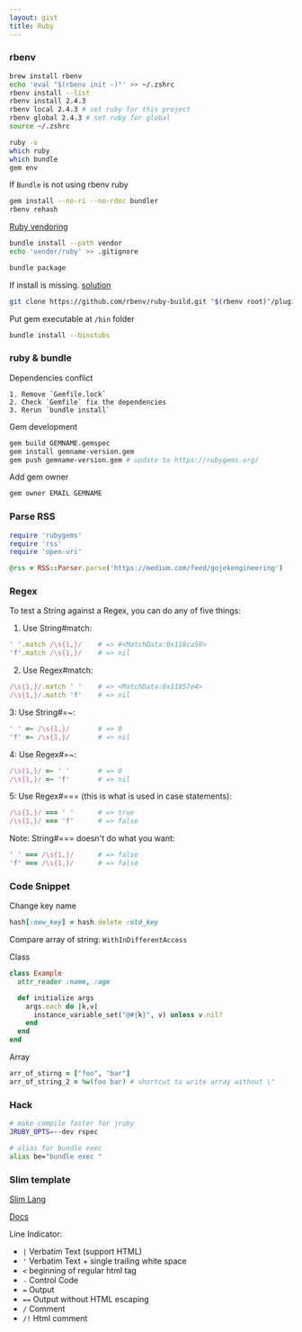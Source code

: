 ```yaml
---
layout: gist
title: Ruby
---
```


### rbenv

```sh
brew install rbenv
echo 'eval "$(rbenv init -)"' >> ~/.zshrc
rbenv install --list
rbenv install 2.4.3
rbenv local 2.4.3 # set ruby for this project
rbenv global 2.4.3 # set ruby for global
source ~/.zshrc

ruby -v
which ruby
which bundle
gem env
```

If `Bundle` is not using rbenv ruby
```sh
gem install --no-ri --no-rdoc bundler
rbenv rehash
```

[Ruby vendoring](http://ryan.mcgeary.org/2011/02/09/vendor-everything-still-applies/)
```sh
bundle install --path vendor
echo 'vendor/ruby' >> .gitignore

bundle package
```

If install is missing. [solution](https://stackoverflow.com/questions/17618113/the-command-rbenv-install-is-missing)
```sh
git clone https://github.com/rbenv/ruby-build.git "$(rbenv root)"/plugins/ruby-build
```

Put gem executable at `/bin` folder
```sh
bundle install --binstubs
```


### ruby & bundle

Dependencies conflict
```
1. Remove `Gemfile.lock`
2. Check `Gemfile` fix the dependencies
3. Rerun `bundle install`
```

Gem development
```sh
gem build GEMNAME.gemspec
gem install gemname-version.gem 
gem push gemname-version.gem # update to https://rubygems.org/
```

Add gem owner 
```sh
gem owner EMAIL GEMNAME
```

### Parse RSS 

```rb
require 'rubygems'
require 'rss'
require 'open-uri'

@rss = RSS::Parser.parse('https://medium.com/feed/gojekengineering')
```

### Regex

To test a String against a Regex, you can do any of five things:

1. Use String#match:
  ```rb
  ' '.match /\s{1,}/    # => #<MatchData:0x118ca58>
  'f'.match /\s{1,}/    # => nil
  ```
2. Use Regex#match:
  ```rb
  /\s{1,}/.match ' '    # => <MatchData:0x11857e4>
  /\s{1,}/.match 'f'    # => nil
  ```
3: Use String#=~:
  ```rb
  ' ' =~ /\s{1,}/       # => 0
  'f' =~ /\s{1,}/       # => nil
  ```
4: Use Regex#=~:
  ```rb
  /\s{1,}/ =~ ' '       # => 0
  /\s{1,}/ =~ 'f'       # => nil
  ```
5: Use Regex#=== (this is what is used in case statements):
  ```rb
  /\s{1,}/ === ' '      # => true
  /\s{1,}/ === 'f'      # => false
  ```
  Note: String#=== doesn't do what you want:
  ```rb
  ' ' === /\s{1,}/      # => false
  'f' === /\s{1,}/      # => false
  ```


### Code Snippet

Change key name
```rb
hash[:new_key] = hash.delete :old_key
```

Compare array of string: `WithInDifferentAccess`

Class
```rb
class Example
  attr_reader :name, :age

  def initialize args
    args.each do |k,v|
      instance_variable_set("@#{k}", v) unless v.nil?
    end
  end
end
```

Array 
```rb
arr_of_stirng = ["foo", "bar"]
arr_of_string_2 = %w(foo bar) # shortcut to write array without \"
```

### Hack

```sh
# make compile faster for jruby
JRUBY_OPTS=--dev rspec

# alias for bundle exec
alias be="bundle exec "
```

### Slim template


[Slim Lang](http://slim-lang.com/)

[Docs](http://www.rubydoc.info/gems/slim/frames)

Line Indicator:
- `|` Verbatim Text (support HTML)
- `'` Verbatim Text + single trailing white space
- `<` beginning of regular html tag
- `-` Control Code
- `=` Output
- `==` Output without HTML escaping
- `/` Comment
- `/!` Html comment
